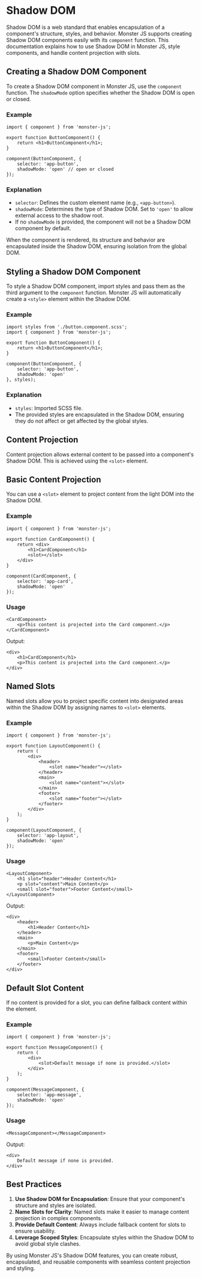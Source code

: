 # Shadow DOM

Shadow DOM is a web standard that enables encapsulation of a component's structure, styles, and behavior. Monster JS supports creating Shadow DOM components easily with its `component` function. This documentation explains how to use Shadow DOM in Monster JS, style components, and handle content projection with slots.

## Creating a Shadow DOM Component

To create a Shadow DOM component in Monster JS, use the `component` function. The `shadowMode` option specifies whether the Shadow DOM is open or closed.

### Example

```tsx
import { component } from 'monster-js';

export function ButtonComponent() {
    return <h1>ButtonComponent</h1>;
}

component(ButtonComponent, {
    selector: 'app-button',
    shadowMode: 'open' // open or closed
});
```

### Explanation

* `selector`: Defines the custom element name (e.g., `<app-button>`).
* `shadowMode`: Determines the type of Shadow DOM. Set to `'open'` to allow external access to the shadow root.
* If no `shadowMode` is provided, the component will not be a Shadow DOM component by default.


When the component is rendered, its structure and behavior are encapsulated inside the Shadow DOM, ensuring isolation from the global DOM.

## Styling a Shadow DOM Component

To style a Shadow DOM component, import styles and pass them as the third argument to the `component` function. Monster JS will automatically create a `<style>` element within the Shadow DOM.

### Example

```tsx
import styles from './button.component.scss';
import { component } from 'monster-js';

export function ButtonComponent() {
    return <h1>ButtonComponent</h1>;
}

component(ButtonComponent, {
    selector: 'app-button',
    shadowMode: 'open'
}, styles);
```

### Explanation

* `styles`: Imported SCSS file.
* The provided styles are encapsulated in the Shadow DOM, ensuring they do not affect or get affected by the global styles.

## Content Projection

Content projection allows external content to be passed into a component's Shadow DOM. This is achieved using the `<slot>` element.

## Basic Content Projection

You can use a `<slot>` element to project content from the light DOM into the Shadow DOM.

### Example

```tsx
import { component } from 'monster-js';

export function CardComponent() {
    return <div>
        <h1>CardComponent</h1>
        <slot></slot>
    </div>
}

component(CardComponent, {
    selector: 'app-card',
    shadowMode: 'open'
});
```

### Usage

```tsx
<CardComponent>
    <p>This content is projected into the Card component.</p>
</CardComponent>
```

Output:

```tsx
<div>
    <h1>CardComponent</h1>
    <p>This content is projected into the Card component.</p>
</div>
```

## Named Slots

Named slots allow you to project specific content into designated areas within the Shadow DOM by assigning names to `<slot>` elements.

### Example

```tsx
import { component } from 'monster-js';

export function LayoutComponent() {
    return (
        <div>
            <header>
                <slot name="header"></slot>
            </header>
            <main>
                <slot name="content"></slot>
            </main>
            <footer>
                <slot name="footer"></slot>
            </footer>
        </div>
    );
}

component(LayoutComponent, {
    selector: 'app-layout',
    shadowMode: 'open'
});
```

### Usage

```tsx
<LayoutComponent>
    <h1 slot="header">Header Content</h1>
    <p slot="content">Main Content</p>
    <small slot="footer">Footer Content</small>
</LayoutComponent>
```

Output:

```tsx
<div>
    <header>
        <h1>Header Content</h1>
    </header>
    <main>
        <p>Main Content</p>
    </main>
    <footer>
        <small>Footer Content</small>
    </footer>
</div>
```

## Default Slot Content

If no content is provided for a slot, you can define fallback content within the <slot> element.

### Example

```tsx
import { component } from 'monster-js';

export function MessageComponent() {
    return (
        <div>
            <slot>Default message if none is provided.</slot>
        </div>
    );
}

component(MessageComponent, {
    selector: 'app-message',
    shadowMode: 'open'
});
```

### Usage

```tsx
<MessageComponent></MessageComponent>
```

Output:

```tsx
<div>
    Default message if none is provided.
</div>
```

## Best Practices

1. **Use Shadow DOM for Encapsulation**: Ensure that your component's structure and styles are isolated.
2. **Name Slots for Clarity**: Named slots make it easier to manage content projection in complex components.
3. **Provide Default Content**: Always include fallback content for slots to ensure usability.
4. **Leverage Scoped Styles**: Encapsulate styles within the Shadow DOM to avoid global style clashes.

By using Monster JS's Shadow DOM features, you can create robust, encapsulated, and reusable components with seamless content projection and styling.
